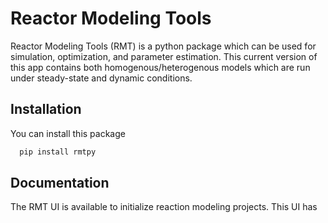 
# Reactor Modeling Tools 

Reactor Modeling Tools (RMT) is a python package which can be used for simulation, optimization, and parameter estimation. This current version of this app contains both homogenous/heterogenous models which are run under steady-state and dynamic conditions. 


## Installation

You can install this package 

```bash
  pip install rmtpy
```

## Documentation

The RMT UI is available to initialize reaction modeling projects. This UI has 

